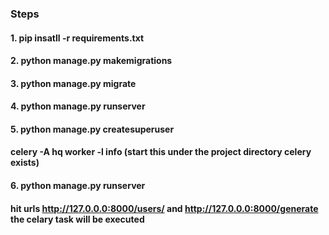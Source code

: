### Steps 

#### 1.  pip  insatll  -r  requirements.txt
#### 2.  python  manage.py  makemigrations
#### 3.  python  manage.py  migrate
#### 4.  python  manage.py  runserver

#### 5.  python  manage.py createsuperuser
#### celery -A  hq  worker -l  info   (start this under the project directory celery exists)

#### 6.  python  manage.py  runserver

#### hit urls http://127.0.0.0:8000/users/  and http://127.0.0.0:8000/generate the celary task will be executed





